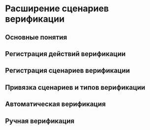 # Расширение сценариев верификации

## Основные понятия

## Регистрация действий верификации

## Регистрация сценариев верификации

## Привязка сценариев и типов верификации

## Автоматическая верификация

## Ручная верификация

